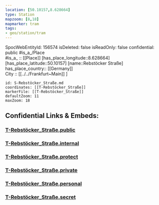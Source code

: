 ```yaml
---
location: [50.10157,8.628664] 
type: Station 
mapzoom: [8,18] 
mapmarker: tram 
tags:
- geo/station/tram
---
```

SpocWebEntityId: 156574
isDeleted: false
isReadOnly: false
confidential: public
#is_a_/Place  
#is_a_ :: [[Place]] 
[has_place_longitude::8.628664] 
[has_place_latitude::50.10157] 
[name::Rebstöcker Straße] 
has_place_country:: [[Germany]]  
City :: [[../../Frankfurt~Main]] ] 


```leaflet
id: S-Rebstöcker_Straße.md
coordinates: [[T-Rebstöcker_Straße]] 
markerFile: [[T-Rebstöcker_Straße]] 
defaultZoom: 11 
maxZoom: 18
```


## Confidential Links & Embeds: 

### [T-Rebstöcker_Straße.public](/_public/\Earth\Continent\Europe\Europe~Central\Germany\Germany~West\Hessen\counties~Hessen\Frankfurt~Main\Stations-FFM~TT-Rebstöcker_Straße.public.md) 

### [T-Rebstöcker_Straße.internal](/_internal/\Earth\Continent\Europe\Europe~Central\Germany\Germany~West\Hessen\counties~Hessen\Frankfurt~Main\Stations-FFM~TT-Rebstöcker_Straße.internal.md) 

### [T-Rebstöcker_Straße.protect](/_protect/\Earth\Continent\Europe\Europe~Central\Germany\Germany~West\Hessen\counties~Hessen\Frankfurt~Main\Stations-FFM~TT-Rebstöcker_Straße.protect.md) 

### [T-Rebstöcker_Straße.private](/_private/\Earth\Continent\Europe\Europe~Central\Germany\Germany~West\Hessen\counties~Hessen\Frankfurt~Main\Stations-FFM~TT-Rebstöcker_Straße.private.md) 

### [T-Rebstöcker_Straße.personal](/_personal/\Earth\Continent\Europe\Europe~Central\Germany\Germany~West\Hessen\counties~Hessen\Frankfurt~Main\Stations-FFM~TT-Rebstöcker_Straße.personal.md) 

### [T-Rebstöcker_Straße.secret](/_secret/\Earth\Continent\Europe\Europe~Central\Germany\Germany~West\Hessen\counties~Hessen\Frankfurt~Main\Stations-FFM~TT-Rebstöcker_Straße.secret.md)

